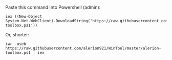 
Paste this command into Powershell (admin):
```
iex ((New-Object System.Net.WebClient).DownloadString('https://raw.githubusercontent.com/alerion921/WinTool/master/alerion-toolbox.ps1'))
```
Or, shorter:
```
iwr -useb https://raw.githubusercontent.com/alerion921/WinTool/master/alerion-toolbox.ps1 | iex
```

